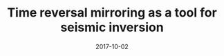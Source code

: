 ---
title: "Time reversal mirroring as a tool for seismic inversion"
collection: talks
type: "Seminar"
venue: "SEP Seminar"
date: 2017-10-02
location: "Stanford, California"
---
